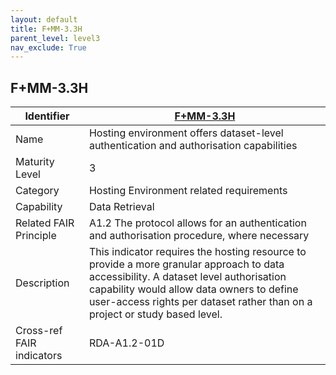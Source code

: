 ```yaml
---
layout: default
title: F+MM-3.3H
parent_level: level3
nav_exclude: True
---
```


## F+MM-3.3H

| Identifier | [F+MM-3.3H](https://github.com/FAIRplus/Data-Maturity/blob/indicator-definitions/docs/_indicators/I.%20F%2BMM-3.3H.md) |
| --------- | ----------|
| Name | Hosting environment offers dataset-level authentication and authorisation capabilities |
| Maturity Level | 3 |
| Category | Hosting Environment related requirements |
| Capability | Data Retrieval |
| Related FAIR Principle | A1.2 The protocol allows for an authentication and authorisation procedure, where necessary |
| Description | This indicator requires the hosting resource to provide a more granular approach to data accessibility. A dataset level authorisation capability would allow data owners to define user-access rights per dataset rather than on a project or study based level. |
| Cross-ref FAIR indicators | RDA-A1.2-01D |
